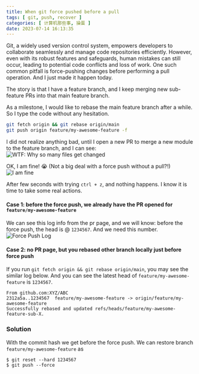 ```yaml
---
title: When git force pushed before a pull
tags: [ git, push, recover ]
categories: [ 计算机那些事, 操蛋 ]
date: 2023-07-14 16:13:35
---
```


Git, a widely used version control system, empowers developers to collaborate seamlessly and manage code repositories
efficiently. However, even with its robust features and safeguards, human mistakes can still occur, leading to potential
code conflicts and loss of work. One such common pitfall is force-pushing changes before performing a pull operation.
And I just made it happen today.
<!-- more -->

The story is that I have a feature branch, and I keep merging new sub-feature PRs into that main feature branch.

As a milestone, I would like to rebase the main feature branch after a while. So I type the code without any hesitation.

```bash
git fetch origin && git rebase origin/main
git push origin feature/my-awesome-feature -f
```

I did not realize anything bad, until I open a new PR to merge a new module to the feature branch, and I can see:
![WTF: Why so many files get changed](/img/blog/pr-diff-view.png)

OK, I am fine! 😭 (Not a big deal with a force push without a pull?!)
![I am fine](/img/blog/i-am-fine.jpg)

After few seconds with trying `ctrl + z`, and nothing happens. I know it is time to take some real actions.

#### Case 1: before the force push, we already have the PR opened for `feature/my-awesome-feature`

We can see this log info from the pr page, and we will know: before the force push, the head is @ `1234567`. And we need
this number.
![Force Push Log](/img/blog/force-push-log.png)

#### Case 2: no PR page, but you rebased other branch locally just before force push

If you run `git fetch origin && git rebase origin/main`, you may see the similar log below. And you can see the latest
head of `feature/my-awesome-feature` is `1234567`.

```
From github.com:XYZ/ABC
2312a5a..1234567  feature/my-awesome-feature -> origin/feature/my-awesome-feature
Successfully rebased and updated refs/heads/feature/my-awesome-feature-sub-X.
```

### Solution

With the commit hash we get before the force push. We can restore branch `feature/my-awesome-feature` as

```
$ git reset --hard 1234567
$ git push --force
```